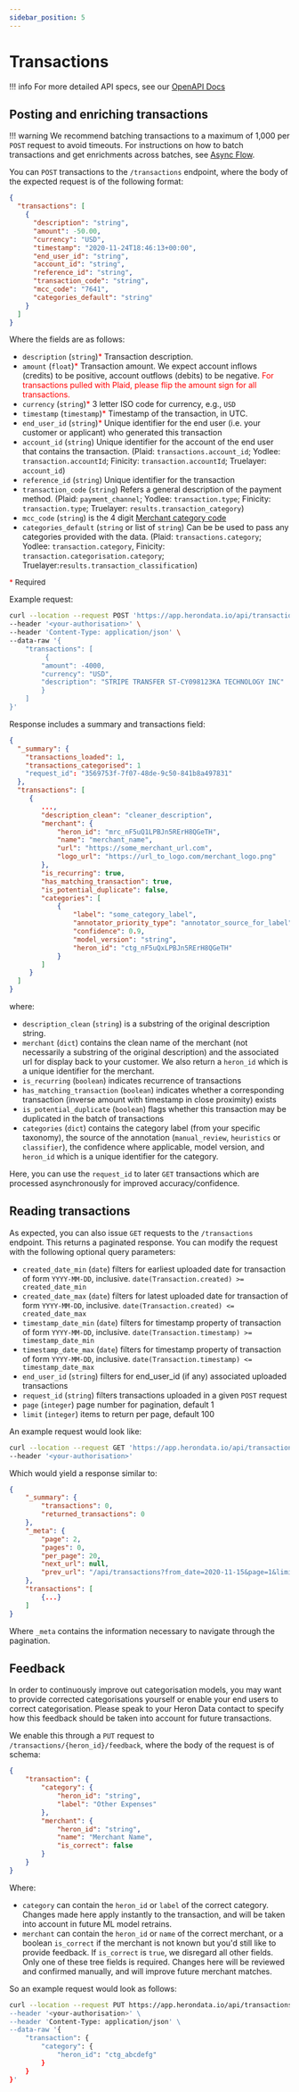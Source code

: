 ```yaml
---
sidebar_position: 5
---
```


# Transactions

!!! info
    For more detailed API specs, see our [OpenAPI Docs](https://app.herondata.io/docs)

## Posting and enriching transactions

!!! warning
    We recommend batching transactions to a maximum of 1,000 per `POST` request
    to avoid timeouts.
    For instructions on how to batch transactions and get enrichments across
    batches, see [Async Flow](/async).

You can `POST` transactions to the `/transactions` endpoint, where the body of the expected request is of the following format:

```json
{
  "transactions": [
    {
      "description": "string",
      "amount": -50.00,
      "currency": "USD",
      "timestamp": "2020-11-24T18:46:13+00:00",
      "end_user_id": "string",
      "account_id": "string",
      "reference_id": "string",
      "transaction_code": "string",
      "mcc_code": "7641",
      "categories_default": "string"
    }
  ]
}
```

Where the fields are as follows:

* `description` (`string`)<span style="color:red">\*</span> Transaction description.
* `amount` (`float`)<span style="color:red">\*</span> Transaction amount. We expect account inflows (credits) to be positive, account outflows (debits) to be negative. <span style="color:red">For transactions pulled with Plaid, please flip the amount sign for all transactions.</span>
* `currency` (`string`)<span style="color:red">\*</span> 3 letter ISO code for currency, e.g., `USD`
* `timestamp` (`timestamp`)<span style="color:red">\*</span> Timestamp of the transaction, in UTC.
* `end_user_id` (`string`)<span style="color:red">\*</span>  Unique identifier for the end user (i.e. your customer or applicant) who generated this transaction
* `account_id` (`string`)  Unique identifier for the account of the end user that contains the transaction. (Plaid: `transactions.account_id`; Yodlee: `transaction.accountId`; Finicity: `transaction.accountId`; Truelayer: `account_id`)
* `reference_id` (`string`) Unique identifier for the transaction
* `transaction_code` (`string`) Refers a general description of the payment method. (Plaid: `payment_channel`; Yodlee: `transaction.type`; Finicity: `transaction.type`; Truelayer: `results.transaction_category`)
* `mcc_code` (`string`) is the 4 digit [Merchant category code](https://en.wikipedia.org/wiki/Merchant_category_code)
* `categories_default` (`string` or list of `string`) Can be be used to pass any categories provided with the data. (Plaid: `transactions.category`; Yodlee: `transaction.category`, Finicity: `transaction.categorisation.category`; Truelayer:`results.transaction_classification`)

<font size="2"> <span style="color:red">\*</span> Required</font>

Example request:

```bash
curl --location --request POST 'https://app.herondata.io/api/transactions/' \
--header '<your-authorisation>' \
--header 'Content-Type: application/json' \
--data-raw '{
    "transactions": [
         {
        "amount": -4000,
        "currency": "USD",
        "description": "STRIPE TRANSFER ST-CY098123KA TECHNOLOGY INC"
        }
    ]
}'
```

Response includes a summary and transactions field:

```json
{
  "_summary": {
    "transactions_loaded": 1,
    "transactions_categorised": 1
    "request_id": "3569753f-7f07-48de-9c50-841b8a497831"
  },
  "transactions": [
     {
        ...,
        "description_clean": "cleaner_description",
        "merchant": {
            "heron_id": "mrc_nF5uQ1LPBJn5RErH8QGeTH",
            "name": "merchant_name",
            "url": "https://some_merchant_url.com",
            "logo_url": "https://url_to_logo.com/merchant_logo.png"
        },
        "is_recurring": true,
        "has_matching_transaction": true,
        "is_potential_duplicate": false,
        "categories": [
            {
                "label": "some_category_label",
                "annotator_priority_type": "annotator_source_for_label",
                "confidence": 0.9,
                "model_version": "string",
                "heron_id": "ctg_nF5uQxLPBJn5RErH8QGeTH"
            }
        ]
     }
  ]
}
```
where:

* `description_clean` (`string`) is a substring of the original description string.
* `merchant` (`dict`) contains the clean name of the merchant (not necessarily a substring of the original description) and the associated url for display back to your customer. We also return a `heron_id` which is a unique identifier for the merchant.
* `is_recurring` (`boolean`) indicates recurrence of transactions
* `has_matching_transaction` (`boolean`) indicates whether a corresponding transaction (inverse amount with timestamp in close proximity) exists
* `is_potential_duplicate` (`boolean`) flags whether this transaction may be duplicated in the batch of transactions
* `categories` (`dict`) contains the category label (from your specific taxonomy), the source of the annotation (`manual_review`, `heuristics` or `classifier`), the confidence where applicable, model version, and `heron_id` which is a unique identifier for the category.

Here, you can use the `request_id` to later `GET` transactions which are
processed asynchronously for improved accuracy/confidence.

## Reading transactions

As expected, you can also issue `GET` requests to the `/transactions` endpoint.
This returns a paginated response. You can modify the request with the
following optional query parameters:

* `created_date_min` (`date`) filters for earliest uploaded date for transaction of form `YYYY-MM-DD`, inclusive. `date(Transaction.created) >= created_date_min`
* `created_date_max` (`date`) filters for latest uploaded date for transaction of form `YYYY-MM-DD`, inclusive. `date(Transaction.created) <= created_date_max`
* `timestamp_date_min` (`date`) filters for timestamp property of transaction of form `YYYY-MM-DD`, inclusive. `date(Transaction.timestamp) >= timestamp_date_min`
* `timestamp_date_max` (`date`) filters for timestamp property of transaction of form `YYYY-MM-DD`, inclusive. `date(Transaction.timestamp) <= timestamp_date_max`
* `end_user_id` (`string`) filters for end_user_id (if any) associated uploaded transactions
* `request_id` (`string`) filters transactions uploaded in a given `POST` request
* `page` (`integer`) page number for pagination, default 1
* `limit` (`integer`) items to return per page, default 100

An example request would look like:

```bash
curl --location --request GET 'https://app.herondata.io/api/transactions/?from_date=2020-11-15&to_date=2020-11-20&page=2&limit=20' \
--header '<your-authorisation>'
```

Which would yield a response similar to:

```json
{
    "_summary": {
        "transactions": 0,
        "returned_transactions": 0
    },
    "_meta": {
        "page": 2,
        "pages": 0,
        "per_page": 20,
        "next_url": null,
        "prev_url": "/api/transactions?from_date=2020-11-15&page=1&limit=20&to_date=2020-11-20"
    },
    "transactions": [
        {...}
    ]
}
```

Where `_meta` contains the information necessary to navigate through the pagination.

## Feedback

In order to continuously improve out categorisation models, you may want to
provide corrected categorisations yourself or enable your end users to correct
categorisation. Please speak to your Heron Data contact to specify how this
feedback should be taken into account for future transactions.

We enable this through a `PUT` request to `/transactions/{heron_id}/feedback`,
where the body of the request is of schema:

```json
{
    "transaction": {
        "category": {
            "heron_id": "string",
            "label": "Other Expenses"
        },
        "merchant": {
            "heron_id": "string",
            "name": "Merchant Name",
            "is_correct": false
        }
    }
}
```

Where:

* `category` can contain the `heron_id` or `label` of the correct category.
  Changes made here apply instantly to the transaction, and will be taken into
  account in future ML model retrains.
* `merchant` can contain the `heron_id` or `name` of the correct merchant, or a
  boolean `is_correct` if the merchant is not known but you'd still like to
  provide feedback. If `is_correct` is `true`, we disregard all other fields.
  Only one of these tree fields is required. Changes here will be reviewed and
  confirmed manually, and will improve future merchant
  matches.

So an example request would look as follows:

``` bash
curl --location --request PUT https://app.herondata.io/api/transactions/txn_abcdefg/feedback' \
--header '<your-authorisation>' \
--header 'Content-Type: application/json' \
--data-raw '{
    "transaction": {
        "category": {
            "heron_id": "ctg_abcdefg"
        }
    }
}'
```

